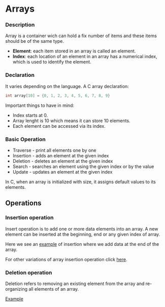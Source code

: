 # Arrays 

### Description 

Array is a container wich can hold a fix number of items and these
items should be of the same type. 

- **Element**: each item stored in an array is called an element. 
- **Index**: each location of an element in an array has a numerical index,
which is used to identify the element. 

### Declaration 

It varies depending on the language. A C array declaration:

```c
int array[10] = {0, 1, 2, 3, 4, 5, 6, 7, 8, 9}
```

Important things to have in mind:
- Index starts at 0.
- Array lenght is 10 which means it can store 10 elements.
- Each element can be accessed via its index.

### Basic Operation

- Traverse - print all elements one by one 
- Insertion - adds an element at the given index
- Deletion - deletes an element at the given index
- Search - searches an element using the given index or by the value
- Update - updates an element at the given index

In C, when an array is initialized with size, it assigns default values to its 
elements.


## Operations

### Insertion operation 

Insert operation is to add one or more data elements into an array. A new element can be inserted at the beginning, end or any given index of array.

Here we see an [example](https://www.github.com/) of insertion where we add data at the end of the array.

For other variations of array insertion operation click [here](https://www.github.com/).

### Deletion operation 

Deletion refers to removing an existing element from the array and re-organizing all elements of an array. 

[Example](https://www.github.com)


